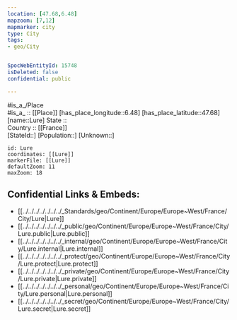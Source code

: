 ```yaml
---
location: [47.68,6.48] 
mapzoom: [7,12] 
mapmarker: city 
type: City
tags:
- geo/City


SpocWebEntityId: 15748
isDeleted: false
confidential: public

---
```

#is_a_/Place  
#is_a_ :: [[Place]] 
[has_place_longitude::6.48] 
[has_place_latitude::47.68] 
[name::Lure] 
State ::  
Country :: [[France]]  
[StateId::] 
[Population::] 
[Unknown::] 


```leaflet
id: Lure
coordinates: [[Lure]] 
markerFile: [[Lure]] 
defaultZoom: 11 
maxZoom: 18
```


## Confidential Links & Embeds: 
- [[../../../../../../../_Standards/geo/Continent/Europe/Europe~West/France/City/Lure|Lure]] 
- [[../../../../../../../_public/geo/Continent/Europe/Europe~West/France/City/Lure.public|Lure.public]] 
- [[../../../../../../../_internal/geo/Continent/Europe/Europe~West/France/City/Lure.internal|Lure.internal]] 
- [[../../../../../../../_protect/geo/Continent/Europe/Europe~West/France/City/Lure.protect|Lure.protect]] 
- [[../../../../../../../_private/geo/Continent/Europe/Europe~West/France/City/Lure.private|Lure.private]] 
- [[../../../../../../../_personal/geo/Continent/Europe/Europe~West/France/City/Lure.personal|Lure.personal]] 
- [[../../../../../../../_secret/geo/Continent/Europe/Europe~West/France/City/Lure.secret|Lure.secret]] 
